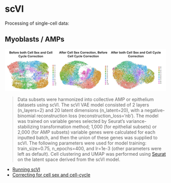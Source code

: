 # scVI
Processing of single-cell data: 
## Myoblasts / AMPs

![alt text](https://github.com/HariharanLab/Everetts_Worley_Yasutomi/blob/master/scVI/AMP_sc.jpg?raw=true)

> Data subsets were harmonized into collective AMP or epithelium datasets using scVI. The scVI VAE model consisted of 2 layers (n_layers=2) and 20 latent dimensions (n_latent=20), with a negative-binomial reconstruction loss (reconstruction_loss=‘nb’). The model was trained on variable genes selected by Seurat’s variance-stabilizing transformation method; 1,000 (for epithelial subsets) or 2,000 (for AMP subsets) variable genes were calculated for each inputted batch, and then the union of these genes was supplied to scVI. The following parameters were used for model training: train_size=0.75, n_epochs=400, and lr=1e-3 (other parameters were left as default). Cell clustering and UMAP was performed using [Seurat](https://satijalab.org/seurat/index.html) on the latent space derived from the scVI model.

* [Running scVI](https://github.com/HariharanLab/Everetts_Worley_Yasutomi/blob/master/scVI/running_scVI.py)
* [Correcting for cell sex and cell-cycle](https://github.com/HariharanLab/Everetts_Worley_Yasutomi/blob/master/scVI/cell_sex_and_cell_cycle_correction.R)
